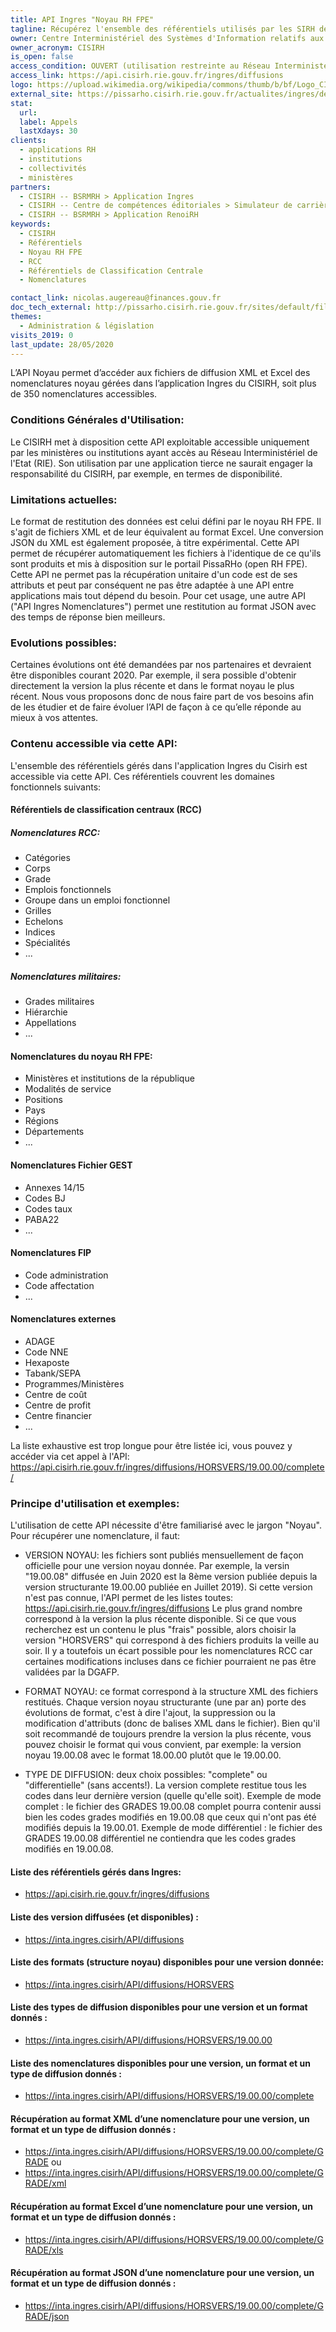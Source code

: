 ```yaml
---
title: API Ingres "Noyau RH FPE"
tagline: Récupérez l'ensemble des référentiels utilisés par les SIRH de la Fonction Publique d'Etat au format "Noyau RH FPE"
owner: Centre Interministériel des Systèmes d'Information relatifs aux Ressources Humaines 
owner_acronym: CISIRH
is_open: false
access_condition: OUVERT (utilisation restreinte au Réseau Interministériel de l'Etat (RIE))
access_link: https://api.cisirh.rie.gouv.fr/ingres/diffusions
logo: https://upload.wikimedia.org/wikipedia/commons/thumb/b/bf/Logo_CISIRH.png/280px-Logo_CISIRH.png
external_site: https://pissarho.cisirh.rie.gouv.fr/actualites/ingres/deploiement-de-deux-api-sur-lapplication-ingres
stat:
  url: 
  label: Appels
  lastXdays: 30
clients:
  - applications RH
  - institutions
  - collectivités
  - ministères
partners:
  - CISIRH -- BSRMRH > Application Ingres
  - CISIRH -- Centre de compétences éditoriales > Simulateur de carrière 
  - CISIRH -- BSRMRH > Application RenoiRH
keywords:
  - CISIRH
  - Référentiels
  - Noyau RH FPE
  - RCC
  - Référentiels de Classification Centrale
  - Nomenclatures

contact_link: nicolas.augereau@finances.gouv.fr
doc_tech_external: http://pissarho.cisirh.rie.gouv.fr/sites/default/files/2019-10/INGRES-PIL-API%20Diffusions%20Ingres_%20%280_2%29_0.pptx
themes:
  - Administration & législation
visits_2019: 0
last_update: 28/05/2020                                 
---
```

L’API Noyau permet d’accéder aux fichiers de diffusion XML et Excel des nomenclatures noyau gérées dans l’application Ingres du CISIRH, soit plus de 350 nomenclatures accessibles.

                                                                                                                                                                      

### Conditions Générales d'Utilisation:

Le CISIRH met à disposition cette API exploitable accessible uniquement par les ministères ou institutions ayant accès au Réseau Interministériel de l'Etat (RIE).
Son utilisation par une application tierce ne saurait engager la responsabilité du CISIRH, par exemple, en termes de disponibilité.

### Limitations actuelles:
Le format de restitution des données est celui défini par le noyau RH FPE. Il s'agit de fichiers XML et de leur équivalent au format Excel.
Une conversion JSON du XML est également proposée, à titre expérimental. 
Cette API permet de récupérer automatiquement les fichiers à l'identique de ce qu'ils sont produits et mis à disposition sur le portail PissaRHo (open RH FPE).
Cette API ne permet pas la récupération unitaire d'un code est de ses attributs et peut par conséquent ne pas être adaptée à une API entre applications mais tout dépend du besoin.
Pour cet usage, une autre API ("API Ingres Nomenclatures") permet une restitution au format JSON avec des temps de réponse bien meilleurs.

### Evolutions possibles:
Certaines évolutions ont été demandées par nos partenaires et devraient être disponibles courant 2020.
Par exemple, il sera possible d'obtenir directement la version la plus récente et dans le format noyau le plus récent.
Nous vous proposons donc de nous faire part de vos besoins afin de les étudier et de faire évoluer l’API de façon à ce qu’elle réponde au mieux à vos attentes.

### Contenu accessible via cette API:

L'ensemble des référentiels gérés dans l'application Ingres du Cisirh est accessible via cette API.
Ces référentiels couvrent les domaines fonctionnels suivants:

#### Référentiels de classification centraux (RCC)

##### Nomenclatures RCC:
* Catégories
* Corps
* Grade
* Emplois fonctionnels
* Groupe dans un emploi fonctionnel
* Grilles
* Echelons
* Indices
* Spécialités
* ...

##### Nomenclatures militaires:

* Grades militaires
* Hiérarchie
* Appellations
* ...

#### Nomenclatures du noyau RH FPE:
* Ministères et institutions de la république
* Modalités de service
* Positions
* Pays
* Régions
* Départements
* ...

#### Nomenclatures Fichier GEST

* Annexes 14/15
* Codes BJ
* Codes taux
* PABA22
* ...

#### Nomenclatures FIP

* Code administration
* Code affectation
* ...

#### Nomenclatures externes
* ADAGE
* Code NNE
* Hexaposte
* Tabank/SEPA
* Programmes/Ministères
* Centre de coût
* Centre de profit
* Centre financier
* ...

La liste exhaustive est trop longue pour être listée ici, vous pouvez y accéder via cet appel à l'API:
https://api.cisirh.rie.gouv.fr/ingres/diffusions/HORSVERS/19.00.00/complete/ 

### Principe d'utilisation et exemples:
L'utilisation de cette API nécessite d'être familiarisé avec le jargon "Noyau".
Pour récupérer une nomenclature, il faut:

- VERSION NOYAU: les fichiers sont publiés mensuellement de façon officielle pour une version noyau donnée. Par exemple, la versin "19.00.08" diffusée en 
Juin 2020 est la 8ème version publiée depuis la version structurante 19.00.00 publiée en Juillet 2019). 
Si cette version n'est pas connue, l'API permet de les listes toutes: https://api.cisirh.rie.gouv.fr/ingres/diffusions 
Le plus grand nombre correspond à la version la plus récente disponible.
Si ce que vous recherchez est un contenu le plus "frais" possible, alors choisir la version "HORSVERS" qui correspond à des fichiers produits la veille au soir. Il y a toutefois un écart possible pour les nomenclatures RCC car certaines modifications incluses dans ce fichier pourraient ne pas être validées par la DGAFP.

- FORMAT NOYAU: ce format correspond à la structure XML des fichiers restitués. Chaque version noyau structurante (une par an) porte des évolutions de format, c'est à dire l'ajout, la suppression ou la modification d'attributs (donc de balises XML dans le fichier). Bien qu'il soit recommandé de toujours prendre la version la plus récente, vous pouvez choisir le format qui vous convient, par exemple: la version noyau 19.00.08 avec le format 18.00.00 plutôt que le 19.00.00.

- TYPE DE DIFFUSION: deux choix possibles: "complete" ou "differentielle" (sans accents!). La version complete restitue tous les codes dans leur dernière version (quelle qu'elle soit). 
Exemple de mode complet : le fichier des GRADES 19.00.08 complet pourra contenir aussi bien les codes grades modifiés en 19.00.08 que ceux qui n'ont pas été modifiés depuis la 19.00.01.
Exemple de mode différentiel : le fichier des GRADES 19.00.08 différentiel ne contiendra que les codes grades modifiés en 19.00.08.

#### Liste des référentiels gérés dans Ingres:
* https://api.cisirh.rie.gouv.fr/ingres/diffusions

#### Liste des version diffusées (et disponibles) : 
* https://inta.ingres.cisirh/API/diffusions 
 
#### Liste des formats (structure noyau) disponibles pour une version donnée:
* https://inta.ingres.cisirh/API/diffusions/HORSVERS
 
#### Liste des types de diffusion disponibles pour une version et un format donnés :
* https://inta.ingres.cisirh/API/diffusions/HORSVERS/19.00.00
 
#### Liste des nomenclatures disponibles pour une version, un format et un type de diffusion donnés :
* https://inta.ingres.cisirh/API/diffusions/HORSVERS/19.00.00/complete

#### Récupération au format XML d’une nomenclature pour une version, un format et un type de diffusion donnés :
* https://inta.ingres.cisirh/API/diffusions/HORSVERS/19.00.00/complete/GRADE
ou
* https://inta.ingres.cisirh/API/diffusions/HORSVERS/19.00.00/complete/GRADE/xml 

#### Récupération au format Excel d’une nomenclature pour une version, un format et un type de diffusion donnés :
* https://inta.ingres.cisirh/API/diffusions/HORSVERS/19.00.00/complete/GRADE/xls 

#### Récupération au format JSON d’une nomenclature pour une version, un format et un type de diffusion donnés :
* https://inta.ingres.cisirh/API/diffusions/HORSVERS/19.00.00/complete/GRADE/json
                                                                                                                                     
